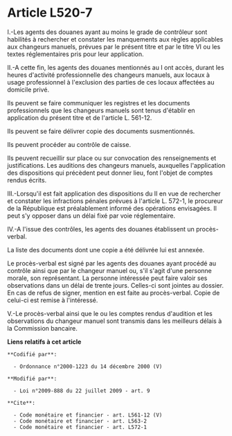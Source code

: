 # Article L520-7

I.-Les agents des douanes ayant au moins le grade de contrôleur sont habilités à rechercher et constater les manquements aux
règles applicables aux changeurs manuels, prévues par le présent titre et par le titre VI ou les textes réglementaires pris
pour leur application. 

II.-A cette fin, les agents des douanes mentionnés au I ont accès, durant les heures d'activité professionnelle des changeurs
manuels, aux locaux à usage professionnel à l'exclusion des parties de ces locaux affectées au domicile privé. 

Ils peuvent se faire communiquer les registres et les documents professionnels que les changeurs manuels sont tenus d'établir
en application du présent titre et de l'article L. 561-12. 

Ils peuvent se faire délivrer copie des documents susmentionnés. 

Ils peuvent procéder au contrôle de caisse. 

Ils peuvent recueillir sur place ou sur convocation des renseignements et justifications. Les auditions des changeurs
manuels, auxquelles l'application des dispositions qui précèdent peut donner lieu, font l'objet de comptes rendus écrits. 

III.-Lorsqu'il est fait application des dispositions du II en vue de rechercher et constater les infractions pénales prévues
à l'article L. 572-1, le procureur de la République est préalablement informé des opérations envisagées. Il peut s'y opposer
dans un délai fixé par voie réglementaire. 

IV.-A l'issue des contrôles, les agents des douanes établissent un procès-verbal. 

La liste des documents dont une copie a été délivrée lui est annexée. 

Le procès-verbal est signé par les agents des douanes ayant procédé au contrôle ainsi que par le changeur manuel ou, s'il
s'agit d'une personne morale, son représentant. La personne intéressée peut faire valoir ses observations dans un délai de
trente jours. Celles-ci sont jointes au dossier. En cas de refus de signer, mention en est faite au procès-verbal. Copie de
celui-ci est remise à l'intéressé.

V.-Le procès-verbal ainsi que le ou les comptes rendus d'audition et les observations du changeur manuel sont transmis dans
les meilleurs délais à la Commission bancaire.

**Liens relatifs à cet article**

	**Codifié par**:

	  - Ordonnance n°2000-1223 du 14 décembre 2000 (V)

	**Modifié par**:

	  - Loi n°2009-888 du 22 juillet 2009 - art. 9

	**Cite**:

	  - Code monétaire et financier - art. L561-12 (V)
	  - Code monétaire et financier - art. L563-2
	  - Code monétaire et financier - art. L572-1
